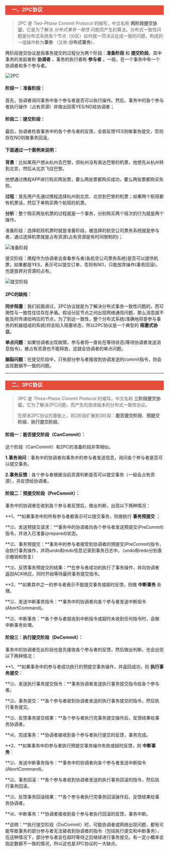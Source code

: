 <h3 style="padding-bottom:6px; padding-left:20px; color:#ffffff; background-color:#E74C3C;">一、2PC协议</h3>

> 2PC 是 *Two-Phase Commit Protocol* 的缩写，中文名称 **两阶段提交协议**，它是为了解决 *分布式事务一致性* 问题而产生的算法。分布式一致性问题是分布式系统各个节点（分区）如何就一项决议达成一致的问题，构成的一组操作称为**事务** （又称 **分布式事务**）。

两阶段提交协议是指事务提交的过程分为两个阶段：**准备阶段** 和 **提交阶段**。其中事务的发起者称 **协调者** ，事务的执行者称 **参与者** 。一般，在一个事务中有一个协调者和多个参与者。

![2PC]()

#### 阶段一：准备阶段：

首先，协调者询问事务中各个参与者是否可以执行操作。然后，事务中的各个参与者执行操作（占有资源）并做出回答YES/NO给协调者；

#### 阶段二：提交阶段：

最后，协调者检查事务中的各个参与者的反馈，全部反馈YES则做事务提交，否则存在NO则做事务回滚。



#### 下面通过一个案例来说明：

**背景**：比如某用户想从杭州去巴黎，但杭州没有直达巴黎的机票，他想先从杭州转到北京，然后从北京飞往巴黎。

他想通过携程APP进行购买两张票，要么两张票都购买成功，要么两张票都购买失败。

**过程**：首先用户先通过携程选择杭州到北京、北京到巴黎的机票；如果两个航班都有机票话，然后下单购买两个航班的机票。

**分析**：整个购买两张机票的过程就是一个事务，分别购买两个班次的行为就是两个操作。

准备阶段：选择航班机票时就是准备阶段，被选择的航空公司票务系统就是参与者，通过选择机票就是占有资源(占有资源是有时间限制的)；

![准备阶段]()

提交阶段：携程作为协调者会查看参与者(各航空公司票务系统)是否可以提供机票，如果都是YES，表示可以提交订单，否则有NO，只能放弃操作(事务回滚)，也是放弃对资源的占有。

![提交阶段]()



#### 2PC的缺陷：

**同步阻塞**：我们前面讲过，2PC协议就是为了解决分布式事务一致性问题的，而可用性与一致性往往存在矛盾。假设分区节点之间出现网络通信问题，那么消息就不能及时传递给响应的节点，为了到达一致性，整个分布式系统(准确地将是参与事务的机器组成的系统)将会陷入阻塞状态，所以2PC协议是一个典型的 **阻塞式协议**。

**单点问题**：如果协调者出现故障，参与者将一直处在等待状态(等待协调者发送消息指令)，被占有资源也不能释放，这就会协调者的单点问题。

**脑裂问题**：在提交阶段中，只有部分参与者接收到协调发送的commit指令，则会出现数据不一致的问题。

---

<h3 style="padding-bottom:6px; padding-left:20px; color:#ffffff; background-color:#E74C3C;">二、3PC协议</h3>

> 3PC 是 *Three-Phase Commit Protocol* 的缩写，中文名称 **三阶段提交协议**，它为了解决2PC问题，而产生的改进版本的分布式一致性协议。
>
> 在原来2PC协议的基础上，将2阶段扩展到3阶段：**能否提交阶段**、**预提交阶段**、**执行提交阶段**。

#### 阶段一：能否提交阶段（CanCommit）：

这个阶段（CanCommit）和2PC的准备阶段非常相似。

​	**1.事务询问**：事务中的协调者向事务中的参与者发送信息，询问各个参与者是否可以提交事务。

​	**2.事务反馈**：各个参与者根据当前资源判断是否可以提交事务（一般会占有资源），并反馈给协调者。



#### 阶段二：预提交阶段（PreCommit）：

事务中的协调者在收到各个参与者反馈后，做出判断，出现以下两种情况：

**1、**如果事务中的所有参与者都表示可以提交事务，则做执行 **事务预提交** ；

​	**⑴、发送预提交请求：**事务中的协调者向各个参与者发送预提交(PreCommit)指令，并进入已准备(prepared)状态。

​	**⑵、事务预提交：**事务中的参与者接受到协调者的预提交(PreCommit)指令，会执行事务操作，并将undo和redo信息记录到事务日志中。（undo和redo分别表示撤销和恢复）

​	**⑶、反馈事务预提交的结果：**在参与者成功的执行了事务操作，并向协调者返回ACK响应，同时开始等待最终事务提交指令。



**2、**如果其中之一的参与者表示不能提交事务或超时反馈，则做 **中断事务** 处理。

​	**⑴、发送中断事务指令：**事务中的协调者向各个参与者发送中断指令(AbortCommand)。

​	**⑵、中断事务：**各个参与者就收到中断指令或超时未收到任何指令时，会做中断事务处理。



#### 阶段三：执行提交阶段（DoCommit）：

事务中的协调者在此阶段也是先接收各个参与者的反馈，然后做出判断，也会出现以下两种情况：

**1、**如果事务中的参与者成功执行的预提交事务操作，并返回成功，则 **执行事务提交**：

​	**⑴、发送执行事务提交指令：**事务协调者发送执行事务提交指令给各个参与者。

​	**⑵、事务提交：**各个参与者收到协调者发送的执行事务提交的指令，然后执行事务提交。

​	**⑶、反馈事务提交结果：**各个参与者执行完事务提交操作后，反馈结果给事务协调者。

​	**⑷、完成事务：**协调者接收到各个参与者执行提交的反馈，事务完成。



**2、**如果事务中的参与者执行预提交事务操作失败或超时反馈，则 **中断事务**：

​	**⑴、发送中断事务指令：**事务中的协调者向各个参与者发送中断指令(AbortCommand)。

​	**⑵、事务回滚：**各个参与者收到协调者发送的执行事务回滚的指令，然后执行事务回滚。

​	**⑶、反馈事务回滚结果：**各个参与者执行完事务回滚操作后，反馈结果给事务协调者。

​	**⑷、中断事务：**协调者接收到各个参与者执行回滚的反馈，事务中断。



**说明：**执行提交阶段（DoCommit）时，可能协调者或网络出现问题，都有可能导致事务的部分参与者无法接收到协调者的指令（包括执行提交和中断事务），在这种情况下，部分参与者会在超时等待之后继续进行事务提交。有一定小概率会指定数据不一致的情况，所以这也是3PC协议的一大缺点。
